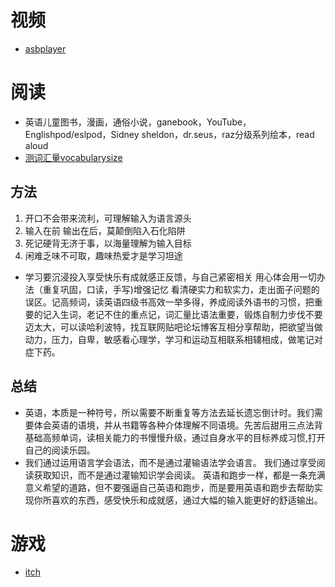 # 视频
* [asbplayer](https://killergerbah.github.io/asbplayer/)
# 阅读
* 英语儿童图书，漫画，通俗小说，ganebook，YouTube，Englishpod/eslpod，Sidney sheldon，dr.seus，raz分级系列绘本，read aloud
* [测词汇量vocabularysize](https://my.vocabularysize.com)
## 方法
1. 开口不会带来流利，可理解输入为语言源头
2. 输入在前 输出在后，莫颠倒陷入石化陷阱
3. 死记硬背无济于事，以海量理解为输入目标
4. 闲难乏味不可取，趣味热爱才是学习坦途
* 学习要沉浸投入享受快乐有成就感正反馈，与自己紧密相关
  用心体会用一切办法（重复巩固，口读，手写)增强记忆
  看清硬实力和软实力，走出面子问题的误区。记高频词，读英语四级书高效一举多得，养成阅读外语书的习惯，把重要的记入生词，老记不住的重点记，词汇量比语法重要，锻炼自制力步伐不要迈太大，可以读哈利波特，找互联网贴吧论坛博客互相分享帮助，把欲望当做动力，压力，自卑，敏感看心理学，学习和运动互相联系相辅相成，做笔记对症下药。
## 总结
* 英语，本质是一种符号，所以需要不断重复等方法去延长遗忘倒计时。我们需要体会英语的语境，并从书籍等各种介体理解不同语境。先苦后甜用三点法背基础高频单词，读相关能力的书慢慢升级，通过自身水平的目标养成习惯,打开自己的阅读乐园。
* 我们通过运用语言学会语法，而不是通过灌输语法学会语言。
  我们通过享受阅读获取知识，而不是通过灌输知识学会阅读。
  英语和跑步一样，都是一条充满意义希望的道路，但不要强逼自己英语和跑步，而是要用英语和跑步去帮助实现你所喜欢的东西，感受快乐和成就感，通过大幅的输入能更好的舒适输出。


# 游戏
* [itch](https://itch.io/)